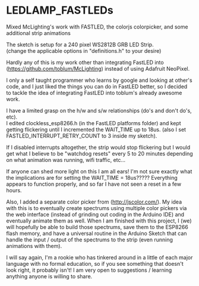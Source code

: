 # LEDLAMP_FASTLEDs
Mixed McLighting's work with FASTLED, the colorjs colorpicker, and some additional strip animations

The sketch is setup for a 240 pixel WS2812B GRB LED Strip.   
(change the applicable options in "definitions.h" to your desire)

Hardly any of this is my work other than integrating FastLED into 
(https://github.com/toblum/McLighting) 
instead of using Adafruit NeoPixel.

I only a self taught programmer who learns by google and looking at other's code, 
and I just liked the things you can do in FastLED better, so I decided to tackle the 
idea of integrating FastLED into toblum's already awesome work.

I have a limited grasp on the h/w and s/w relationships (do's and don't do's, etc).  
I edited clockless_esp8266.h (in the FastLED platforms folder) and 
kept getting flickering until I incremented the WAIT_TIME up to 18us. 
(also I set FASTLED_INTERRUPT_RETRY_COUNT to 3 inside my sketch).

If I disabled interrupts altogether, the strip would stop flickering but I would get
what I believe to be "watchdog resets" every 5 to 20 minutes depending on what animation
was running, wifi traffic, etc...

If anyone can shed more light on this I am all ears!  I'm not sure exactly what the implications are
for setting the WAIT_TIME = 18us?????  Everything appears to function properly, and so far I have not seen 
a reset in a few hours.

Also, I added a separate color picker from (http://jscolor.com/).  My idea with this is to eventually create
spectrums using multiple color pickers via the web interface (instead of grinding out coding in the Arduino IDE)
and eventually animate them as well.  When I am finished with this project, I (we) will hopefully be able to build those
spectrums, save them to the ESP8266 flash memory, and have a universal routine in the Arduino Sketch that can handle 
the input / output of the spectrums to the strip (even running animations with them).  

I will say again, I'm a rookie who has tinkered around in a little of each major language with no formal education, so 
if you see something that doesn't look right, it probably isn't!  I am very open to suggestions / learning anything 
anyone is willing to share.

